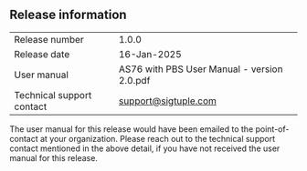## Release information

|   |   |
| - | - |
| Release number |1.0.0   |
| Release date | 16-Jan-2025 |
| User manual | AS76 with PBS User Manual - version 2.0.pdf |
| Technical support contact |support@sigtuple.com |

The user manual for this release would have been emailed to the point-of-contact at your organization. Please reach out to the technical support contact mentioned in the above detail, if you have not received the user manual for this release.